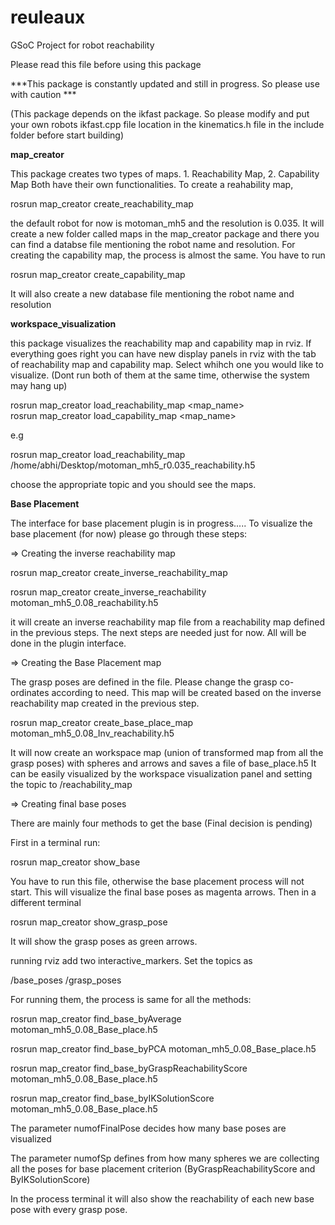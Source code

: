 # reuleaux
GSoC Project for robot reachability

Please read this file before using this package

***This package is constantly updated and still in progress. So please use with caution ***

(This package depends on the ikfast package. So please modify and put your own robots ikfast.cpp file location in the kinematics.h file in the include folder before start building)

__map_creator__ 

This package creates two types of maps. 1. Reachability Map, 2. Capability Map
Both have their own functionalities. To create a reahability map,

rosrun map_creator create_reachability_map

the default robot for now is motoman_mh5 and the resolution is 0.035. It will create a new folder called maps in the map_creator package and there you can find a databse file mentioning the robot name and resolution.
For creating the capability map, the process is almost the same. You have to run

rosrun map_creator create_capability_map

It will also create a new database file mentioning the robot name and resolution

__workspace_visualization__

this package visualizes the reachability map and capability map in rviz. If everything goes right you can have new display panels in rviz with the tab of reachability map and capability map. Select whihch one you would like to visualize. (Dont run both of them at the same time, otherwise the system may hang up)

rosrun map_creator load_reachability_map <map location><map_name>  
rosrun map_creator load_capability_map <map location><map_name> 

e.g

rosrun map_creator load_reachability_map /home/abhi/Desktop/motoman_mh5_r0.035_reachability.h5

choose the appropriate topic and you should see the maps.



__Base Placement__

The interface for base placement plugin is in progress.....
To visualize the base placement (for now) please go through these steps:

=> Creating the inverse reachability map

rosrun map_creator create_inverse_reachability_map <reachability map name>

rosrun map_creator create_inverse_reachability motoman_mh5_0.08_reachability.h5

it will create an inverse reachability map file from a reachability map defined in the previous steps. The next steps are needed just for now. All will be done in the plugin interface.

=> Creating the Base Placement map

The grasp poses are defined in the file. Please change the grasp co-ordinates according to need. This map will be created based on the inverse reachability map created in the previous step.

rosrun map_creator create_base_place_map motoman_mh5_0.08_Inv_reachability.h5

It will now create an workspace map (union of transformed map from all the grasp poses) with spheres and arrows and saves a file of base_place.h5 It can be easily visualized by the workspace visualization panel and setting the topic to /reachability_map

=> Creating final base poses

There are mainly four methods to get the base (Final decision is pending)

First in a terminal run:

rosrun map_creator show_base

You have to run this file, otherwise the base placement process will not start. This will visualize the final base poses as magenta arrows. Then in a different terminal

rosrun map_creator show_grasp_pose

It will show the grasp poses as green arrows.

running rviz add two interactive_markers. Set the topics as

/base_poses
/grasp_poses

For running them, the process is same for all the methods:

rosrun map_creator find_base_byAverage motoman_mh5_0.08_Base_place.h5

rosrun map_creator find_base_byPCA motoman_mh5_0.08_Base_place.h5

rosrun map_creator find_base_byGraspReachabilityScore motoman_mh5_0.08_Base_place.h5

rosrun map_creator find_base_byIKSolutionScore motoman_mh5_0.08_Base_place.h5


The parameter numofFinalPose decides how many base poses are visualized 

The parameter numofSp defines from how many spheres we are collecting all the poses for base placement criterion (ByGraspReachabilityScore and ByIKSolutionScore)

In the process terminal it will also show the reachability of each new base pose with every grasp pose.





















